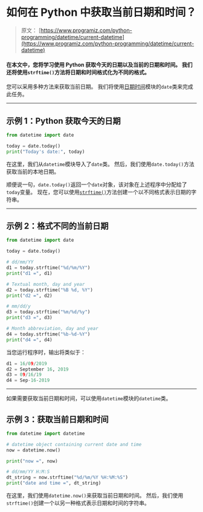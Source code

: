 # 如何在 Python 中获取当前日期和时间？

> 原文： [https://www.programiz.com/python-programming/datetime/current-datetime](https://www.programiz.com/python-programming/datetime/current-datetime)

#### 在本文中，您将学习使用 Python 获取今天的日期以及当前的日期和时间。 我们还将使用`strftime()`方法将日期和时间格式化为不同的格式。

您可以采用多种方法来获取当前日期。 我们将使用[日期时间](/python-programming/datetime)模块的`date`类来完成此任务。

* * *

## 示例 1：Python 获取今天的日期

```py
from datetime import date

today = date.today()
print("Today's date:", today) 
```

在这里，我们从`datetime`模块导入了`date`类。 然后，我们使用`date.today()`方法获取当前的本地日期。

顺便说一句，`date.today()`返回一个`date`对象，该对象在上述程序中分配给了`today`变量。 现在，您可以使用[`strftime()`](/python-programming/datetime/strftime)方法创建一个以不同格式表示日期的字符串。

* * *

## 示例 2：格式不同的当前日期

```py
from datetime import date

today = date.today()

# dd/mm/YY
d1 = today.strftime("%d/%m/%Y")
print("d1 =", d1)

# Textual month, day and year	
d2 = today.strftime("%B %d, %Y")
print("d2 =", d2)

# mm/dd/y
d3 = today.strftime("%m/%d/%y")
print("d3 =", d3)

# Month abbreviation, day and year	
d4 = today.strftime("%b-%d-%Y")
print("d4 =", d4) 
```

当您运行程序时，输出将类似于：

```py
d1 = 16/09/2019
d2 = September 16, 2019
d3 = 09/16/19
d4 = Sep-16-2019
```

* * *

如果需要获取当前日期和时间，可以使用`datetime`模块的`datetime`类。

## 示例 3：获取当前日期和时间

```py
from datetime import datetime

# datetime object containing current date and time
now = datetime.now()

print("now =", now)

# dd/mm/YY H:M:S
dt_string = now.strftime("%d/%m/%Y %H:%M:%S")
print("date and time =", dt_string) 
```

在这里，我们使用`datetime.now()`来获取当前日期和时间。 然后，我们使用`strftime()`创建一个以另一种格式表示日期和时间的字符串。